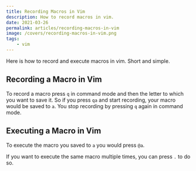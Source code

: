 ```yaml
---
title: Recording Macros in Vim
description: How to record macros in vim.
date: 2021-03-26
permalink: articles/recording-macros-in-vim
image: /covers/recording-macros-in-vim.png
tags: 
    - vim
---
```


Here is how to record and execute macros in vim. Short and simple.

<!-- more -->

## Recording a Macro in Vim

To record a macro press `q` in command mode and then the letter to which you want to save it. So if you press `qa` and start recording, your macro would be saved to `a`. You stop recording by pressing `q` again in command mode.

## Executing a Macro in Vim

To execute the macro you saved to `a` you would press `@a`. 

If you want to execute the same macro multiple times, you can press `.` to do so.